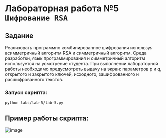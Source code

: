 # Лабораторная работа №5 `Шифрование RSA`

## Задание
Реализовать программно комбинированное шифрования используя асимметричный алгоритм RSA и симметричный алгоритм. Среда разработки, язык программирования и симметричный алгоритм используется на усмотрение студента. При выполнении лабораторной работы необходимо предусмотреть выдачу на экран: параметров p и q, открытого и закрытого ключей, исходного, зашифрованного и расшифрованного текстов.

### Запуск скрипта:
```shell
python labs/lab-5/lab-5.py
```

## Пример работы скрипта:
![image](https://user-images.githubusercontent.com/60512214/196002803-1a835acb-b5ed-4e3b-9730-bfaf40f75b4c.png)
